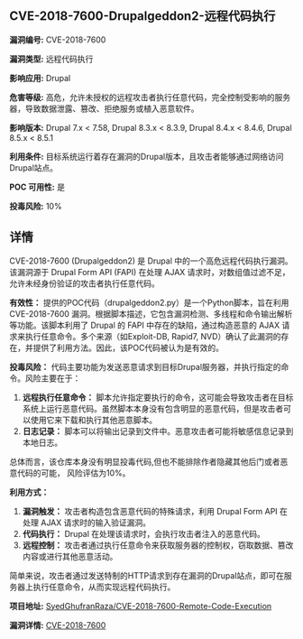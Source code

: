 ## CVE-2018-7600-Drupalgeddon2-远程代码执行

**漏洞编号:** CVE-2018-7600

**漏洞类型:** 远程代码执行

**影响应用:** Drupal

**危害等级:** 高危，允许未授权的远程攻击者执行任意代码，完全控制受影响的服务器，导致数据泄露、篡改、拒绝服务或植入恶意软件。

**影响版本:** Drupal 7.x < 7.58, Drupal 8.3.x < 8.3.9, Drupal 8.4.x < 8.4.6, Drupal 8.5.x < 8.5.1

**利用条件:** 目标系统运行着存在漏洞的Drupal版本，且攻击者能够通过网络访问Drupal站点。

**POC 可用性:** 是

**投毒风险:** 10%

## 详情

CVE-2018-7600 (Drupalgeddon2) 是 Drupal 中的一个高危远程代码执行漏洞。该漏洞源于 Drupal Form API (FAPI) 在处理 AJAX 请求时，对数组值过滤不足，允许未经身份验证的攻击者执行任意代码。 

**有效性：**
提供的POC代码（drupalgeddon2.py）是一个Python脚本，旨在利用 CVE-2018-7600 漏洞。根据脚本描述，它包含漏洞检测、多线程和命令输出解析等功能。该脚本利用了 Drupal 的 FAPI 中存在的缺陷，通过构造恶意的 AJAX 请求来执行任意命令。多个来源（如Exploit-DB, Rapid7, NVD）确认了此漏洞的存在，并提供了利用方法。因此，该POC代码被认为是有效的。

**投毒风险：**
代码主要功能为发送恶意请求到目标Drupal服务器，并执行指定的命令。风险主要在于：

1.  **远程执行任意命令：** 脚本允许指定要执行的命令，这可能会导致攻击者在目标系统上运行恶意代码。虽然脚本本身没有包含明显的恶意代码，但是攻击者可以使用它来下载和执行其他恶意脚本。
2.  **日志记录：** 脚本可以将输出记录到文件中。恶意攻击者可能将敏感信息记录到本地日志。

总体而言，该仓库本身没有明显投毒代码,但也不能排除作者隐藏其他后门或者恶意代码的可能， 风险评估为10%。

**利用方式：**
1.  **漏洞触发：** 攻击者构造包含恶意代码的特殊请求，利用 Drupal Form API 在处理 AJAX 请求时的输入验证漏洞。
2.  **代码执行：**  Drupal 在处理该请求时，会执行攻击者注入的恶意代码。
3.  **远程控制：** 攻击者通过执行任意命令来获取服务器的控制权，窃取数据、篡改内容或进行其他恶意活动。

简单来说，攻击者通过发送特制的HTTP请求到存在漏洞的Drupal站点，即可在服务器上执行任意命令，从而实现远程代码执行。

**项目地址:** [SyedGhufranRaza/CVE-2018-7600-Remote-Code-Execution](https://github.com/SyedGhufranRaza/CVE-2018-7600-Remote-Code-Execution)

**漏洞详情:** [CVE-2018-7600](https://nvd.nist.gov/vuln/detail/CVE-2018-7600)